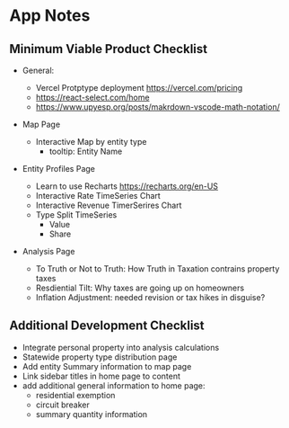 # App Notes

## Minimum Viable Product Checklist

- General:

  - Vercel Protptype deployment https://vercel.com/pricing
  - https://react-select.com/home
  - https://www.upyesp.org/posts/makrdown-vscode-math-notation/

- Map Page

  - Interactive Map by entity type
    - tooltip: Entity Name

- Entity Profiles Page

  - Learn to use Recharts https://recharts.org/en-US
  - Interactive Rate TimeSeries Chart
  - Interactive Revenue TimerSerires Chart
  - Type Split TimeSeries
    - Value
    - Share

- Analysis Page
  - To Truth or Not to Truth: How Truth in Taxation contrains property taxes
  - Resdiential Tilt: Why taxes are going up on homeowners
  - Inflation Adjustment: needed revision or tax hikes in disguise?

## Additional Development Checklist

- Integrate personal property into analysis calculations
- Statewide property type distribution page
- Add entity Summary information to map page
- Link sidebar titles in home page to content
- add additional general information to home page:
  - residential exemption
  - circuit breaker
  - summary quantity information
